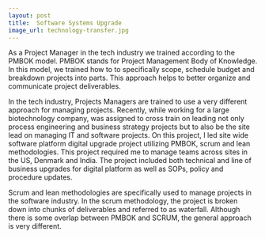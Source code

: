 ```yaml
---
layout: post
title:  Software Systems Upgrade
image_url: technology-transfer.jpg
---
```


As a Project Manager in the tech industry we trained according to the PMBOK model. PMBOK stands for Project Management Body of Knowledge.  In this model,  we trained how to to specifically scope, schedule budget and breakdown projects into parts.  This approach helps to better organize and communicate project deliverables.  

In the tech industry, Projects Managers are trained to use a very different approach for managing projects.  Recently, while working for a large biotechnology company, was assigned to cross train on leading not only process engineering and business strategy projects but to also be the site lead on managing IT and software projects.  On this project, I led site wide software platform digital upgrade project utilizing PMBOK, scrum and lean methodologies.  This project required me to manage teams across sites in the US, Denmark and India.  The project included both technical and line of business upgrades for digital platform as well as SOPs, policy and procedure updates.

Scrum and lean methodologies are specifically used to manage projects in the software industry.  In the scrum methodology, the project is broken down into chunks of deliverables and referred to as waterfall.  Although there is some overlap between PMBOK and SCRUM, the general approach is very different. 
